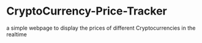 # CryptoCurrency-Price-Tracker
a simple webpage to display the prices of different Cryptocurrencies in the realtime 
